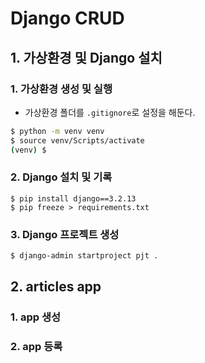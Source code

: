 # Django CRUD 

## 1. 가상환경 및 Django 설치

### 1. 가상환경 생성 및 실행

* 가상환경 폴더를 `.gitignore`로 설정을 해둔다.

```bash
$ python -m venv venv
$ source venv/Scripts/activate
(venv) $
```

### 2. Django 설치 및 기록

```
$ pip install django==3.2.13
$ pip freeze > requirements.txt
```

### 3. Django 프로젝트 생성

```bash
$ django-admin startproject pjt .
```

## 2. articles app 

### 1. app 생성

### 2. app 등록